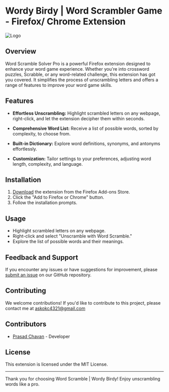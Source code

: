 # Wordy Birdy | Word Scrambler Game - Firefox/ Chrome Extension
![Logo](https://github.com/prasad-chavan1/codeWave.github.io/blob/main/icon-128.png)

## Overview

Word Scramble Solver Pro is a powerful Firefox extension designed to enhance your word game experience. Whether you're into crossword puzzles, Scrabble, or any word-related challenge, this extension has got you covered. It simplifies the process of unscrambling letters and offers a range of features to improve your word game skills.

## Features

- **Effortless Unscrambling:** Highlight scrambled letters on any webpage, right-click, and let the extension decipher them within seconds.

- **Comprehensive Word List:** Receive a list of possible words, sorted by complexity, to choose from.

- **Built-in Dictionary:** Explore word definitions, synonyms, and antonyms effortlessly.

- **Customization:** Tailor settings to your preferences, adjusting word length, complexity, and language.

## Installation

1. [Download](https://addons.mozilla.org/addon/wordy-birdy-scramble-game/) the extension from the Firefox Add-ons Store.
2. Click the "Add to Firefox or Chrome" button.
3. Follow the installation prompts.

## Usage

- Highlight scrambled letters on any webpage.
- Right-click and select "Unscramble with Word Scramble."
- Explore the list of possible words and their meanings.

## Feedback and Support

If you encounter any issues or have suggestions for improvement, please [submit an issue](link-to-issue-tracker) on our GitHub repository.

## Contributing

We welcome contributions! If you'd like to contribute to this project, please contact me at askokc4321@gmail.com

## Contributors

- [Prasad Chavan](https://github.com/prasad-chavan1/) - Developer

## License

This extension is licensed under the MIT License.

---

Thank you for choosing Word Scramble | Wordy Birdy! Enjoy unscrambling words like a pro.
